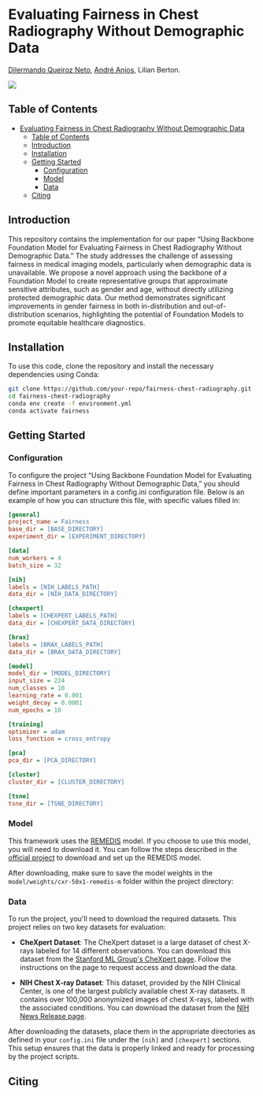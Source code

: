# Evaluating Fairness in Chest Radiography Without Demographic Data

[Dilermando Queiroz Neto](https://www.dilermando.site), [André Anjos](https://anjos.ai), Lilian Berton.


![](images/workflow-features.png)

## Table of Contents
- [Evaluating Fairness in Chest Radiography Without Demographic Data](#evaluating-fairness-in-chest-radiography-without-demographic-data)
  - [Table of Contents](#table-of-contents)
  - [Introduction](#introduction)
  - [Installation](#installation)
  - [Getting Started](#getting-started)
    - [Configuration](#configuration)
    - [Model](#model)
    - [Data](#data)
  - [Citing](#citing)

## Introduction
This repository contains the implementation for our paper “Using Backbone Foundation Model for Evaluating Fairness in Chest Radiography Without Demographic Data.” The study addresses the challenge of assessing fairness in medical imaging models, particularly when demographic data is unavailable. We propose a novel approach using the backbone of a Foundation Model to create representative groups that approximate sensitive attributes, such as gender and age, without directly utilizing protected demographic data. Our method demonstrates significant improvements in gender fairness in both in-distribution and out-of-distribution scenarios, highlighting the potential of Foundation Models to promote equitable healthcare diagnostics.

## Installation
To use this code, clone the repository and install the necessary dependencies using Conda:

```bash
git clone https://github.com/your-repo/fairness-chest-radiography.git
cd fairness-chest-radiography
conda env create -f environment.yml
conda activate fairness
```

## Getting Started

### Configuration
To configure the project “Using Backbone Foundation Model for Evaluating Fairness in Chest Radiography Without Demographic Data,” you should define important parameters in a config.ini configuration file. Below is an example of how you can structure this file, with specific values filled in:

```ini
[general]
project_name = Fairness
base_dir = [BASE_DIRECTORY]
experiment_dir = [EXPERIMENT_DIRECTORY]

[data]
num_workers = 4
batch_size = 32

[nih]
labels = [NIH_LABELS_PATH]
data_dir = [NIH_DATA_DIRECTORY]

[chexpert]
labels = [CHEXPERT_LABELS_PATH]
data_dir = [CHEXPERT_DATA_DIRECTORY]

[brax]
labels = [BRAX_LABELS_PATH]
data_dir = [BRAX_DATA_DIRECTORY]

[model]
model_dir = [MODEL_DIRECTORY]
input_size = 224
num_classes = 10
learning_rate = 0.001
weight_decay = 0.0001
num_epochs = 10

[training]
optimizer = adam
loss_function = cross_entropy

[pca]
pca_dir = [PCA_DIRECTORY]

[cluster]
cluster_dir = [CLUSTER_DIRECTORY]

[tsne]
tsne_dir = [TSNE_DIRECTORY]
```
### Model

This framework uses the [REMEDIS](https://arxiv.org/pdf/2205.09723) model. If you choose to use this model, you will need to download it. You can follow the steps described in the [official project](https://github.com/google-research/medical-ai-research-foundations?tab=readme-ov-file) to download and set up the REMEDIS model.

After downloading, make sure to save the model weights in the `model/weights/cxr-50x1-remedis-m` folder within the project directory:


### Data

To run the project, you'll need to download the required datasets. This project relies on two key datasets for evaluation:

- **CheXpert Dataset**: The CheXpert dataset is a large dataset of chest X-rays labeled for 14 different observations. You can download this dataset from the [Stanford ML Group's CheXpert page](https://stanfordmlgroup.github.io/competitions/chexpert/). Follow the instructions on the page to request access and download the data.

- **NIH Chest X-ray Dataset**: This dataset, provided by the NIH Clinical Center, is one of the largest publicly available chest X-ray datasets. It contains over 100,000 anonymized images of chest X-rays, labeled with the associated conditions. You can download the dataset from the [NIH News Release page](https://www.nih.gov/news-events/news-releases/nih-clinical-center-provides-one-largest-publicly-available-chest-x-ray-datasets-scientific-community). 

After downloading the datasets, place them in the appropriate directories as defined in your `config.ini` file under the `[nih]` and `[chexpert]` sections. This setup ensures that the data is properly linked and ready for processing by the project scripts.

## Citing
